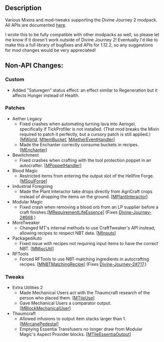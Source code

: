 ## Description
Various Mixins and mod-tweaks supporting the Divine Journey 2 modpack. All APIs are documented [here](/docs/docs.md).

I wrote this to be fully compatible with other modpacks as well, so please let me know if it doesn't work outside of Divine Journey 2!  Eventually I'd like to make this a full library of bugfixes and APIs for 1.12.2, so any suggestions for mod changes would be very appreciated!

## Non-API Changes:

### Custom
* Added "Saturegen" status effect: an effect similar to Regeneration but it affects Hunger instead of Health.

### Patches
* Aether Legacy
	* Fixed crashes when automating turning lava into Aerogel, specifically if TickProfiler is not installed. (That mod
	  breaks the Mixin required to patch it perfectly, but a cursory patch is still applied.) [[MWorld](mod/src/main/java/btpos/dj2addons/initmixins/patches/minecraft/MWorld.java), [MItemBucket](mod/src/main/java/btpos/dj2addons/initmixins/patches/minecraft/MItemBucket.java), [MAetherEventHandler](mod/src/main/java/btpos/dj2addons/patches/mixin/aether_legacy/MAetherEventHandler.java)]
    * Made the Enchanter correctly consume buckets in recipes. [[MEnchanter](mod/src/main/java/btpos/dj2addons/patches/mixin/aether_legacy/MEnchanter.java)]
* Bewitchment
	* Fixed crashes when crafting with the tool protection poppet in an autocrafter. [[MPoppetHandler](mod/src/main/java/btpos/dj2addons/patches/mixin/bewitchment/MPoppetHandler.java)]
* Blood Magic
	* Restricted items from entering the output slot of the Hellfire Forge. [[MSoulForge](mod/src/main/java/btpos/dj2addons/patches/mixin/bloodmagic/MSoulForge.java)]
* Industrial Foregoing
	* Made the Plant Interactor take drops directly from AgriCraft crops instead of dropping the items on the ground. [[MPlantInteractor](mod/src/main/java/btpos/dj2addons/patches/mixin/industrialforegoing/MPlantInteractor.java)]
* Modular Magic
	* Fixed crash when removing a blood orb from an LP supplier before a craft finishes.[[MRequirementLifeEssence](mod/src/main/java/btpos/dj2addons/patches/mixin/modularmagic/MRequirementLifeEssence.java)] (Fixes <a href="https://github.com/Divine-Journey-2/Divine-Journey-2/issues/668">Divine-Journey-2#668</a>.)
* MoreTweaker
	* Changed MT's internal methods to use CraftTweaker's API instead, allowing recipes to respect NBT data. [[MInputs](mod/src/main/java/btpos/dj2addons/patches/mixin/moretweaker/MInputs.java)]
* PackagedAuto
  * Fixed issue with recipes not requiring input items to have the correct NBT. [[MMiscUtil](mod/src/main/java/btpos/dj2addons/patches/mixin/packagedauto/MMiscUtil.java)]
* RFTools
  * Forced RFTools to use NBT-matching ingredients in autocrafting recipes. [[MNBTMatchingRecipe](mod/src/main/java/btpos/dj2addons/patches/mixin/rftools/MNBTMatchingRecipe.java)] (Fixes <a href="https://github.com/Divine-Journey-2/Divine-Journey-2/issues/717">Divine-Journey-2#717</a>.)

### Tweaks
* Extra Utilities 2
  * Made Mechanical Users act with the Thaumcraft research of the person who placed them. [[MTileUse](mod/src/main/java/btpos/dj2addons/tweaks/mixin/extrautils2/MTileUse.java)]
  * Gave Mechanical Users a comparator output. [[MBlockMechanicalUser](mod/src/main/java/btpos/dj2addons/tweaks/mixin/extrautils2/MBlockMechanicalUser.java)]
* Thaumcraft
  * Allowed infusions to output item stacks larger than 1. [[MArcanePedestal](mod/src/main/java/btpos/dj2addons/tweaks/mixin/thaumcraft/MArcanePedestal.java)]
  * Emptying Essentia Transfusers no longer draw from Modular Magic's Aspect Provider blocks. [[MTileEssentiaOutput](mod/src/main/java/btpos/dj2addons/tweaks/mixin/thaumcraft/MTileEssentiaOutput.java)]